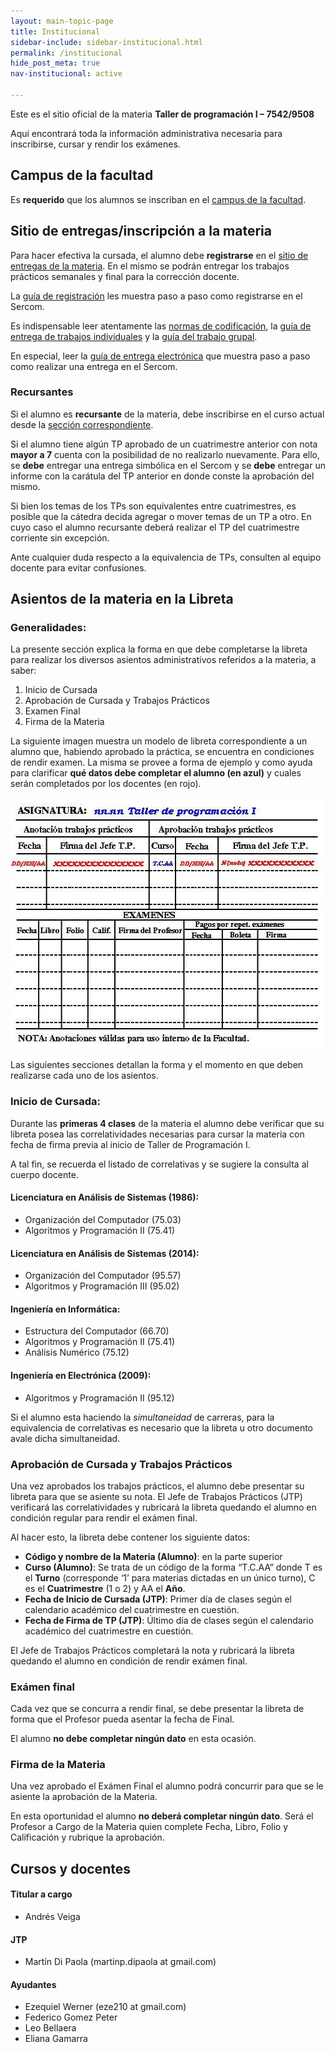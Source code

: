 ```yaml
---
layout: main-topic-page
title: Institucional
sidebar-include: sidebar-institucional.html
permalink: /institucional
hide_post_meta: true
nav-institucional: active

---
```


Este es el sitio oficial de la materia **Taller de programación I – 7542/9508**

Aquí encontrará toda la información administrativa necesaria para inscribirse,
cursar y rendir los exámenes.

## Campus de la facultad

Es **requerido** que los alumnos se inscriban en el
[campus de la facultad](https://campus.fi.uba.ar/course/view.php?id=1921).

## Sitio de entregas/inscripción a la materia

Para hacer efectiva la cursada, el alumno debe **registrarse** en el
<a href="{{ site.sercom_url }}" target="_blank">sitio de entregas de la materia</a>.
En el mismo se podrán entregar los trabajos prácticos semanales y final para
la corrección docente.

La [guía de registración](/inscripcion-sercom) les muestra paso a paso
como registrarse en el Sercom.

Es indispensable leer atentamente las
<a href="/normas-cpplint" target="_self">normas de codificación</a>,
la <a href="/guia-entregas-tp-individual" target="_self">guía de entrega de trabajos individuales</a> y
la <a href="/guia-entregas-tp-final" target="_self">guía del trabajo grupal</a>.

En especial, leer la [guía de entrega electrónica](/guia-electronica)
que muestra paso a paso como realizar una entrega en el Sercom.

### Recursantes

Si el alumno es **recursante** de la materia, debe inscribirse en el
curso actual desde la <a href="{{ site.sercom_url }}" target="_blank">sección correspondiente</a>.

Si el alumno tiene algún TP aprobado de un cuatrimestre anterior con
nota **mayor a 7** cuenta con la posibilidad de no realizarlo nuevamente.
Para ello, se **debe** entregar una entrega simbólica en el Sercom y se
**debe** entregar un informe con la carátula del TP anterior en donde conste
la aprobación del mismo.

Si bien los temas de los TPs son equivalentes entre cuatrimestres,
es posible que la cátedra decida agregar o mover temas de un TP a otro.
En cuyo caso el alumno recursante deberá realizar el TP del
cuatrimestre corriente sin excepción.

Ante cualquier duda respecto a la equivalencia de TPs,
consulten al equipo docente para evitar confusiones.

## Asientos de la materia en la Libreta

### Generalidades:

La presente sección explica la forma en que debe completarse la
libreta para realizar los diversos asientos administrativos referidos a
la materia, a saber:

<ol>
<li>Inicio de Cursada</li>
<li>Aprobación de Cursada y Trabajos Prácticos</li>
<li>Examen Final</li>
<li>Firma de la Materia</li>
</ol>

La siguiente imagen muestra un modelo de libreta correspondiente a un
alumno que, habiendo aprobado la práctica, se encuentra en condiciones
de rendir examen. La misma se provee a forma de ejemplo y como ayuda
para clarificar **qué datos debe completar el alumno (en azul)** y cuales
serán completados por los docentes  (en rojo).

<a href="/assets/2010/08/libreta.jpg"><img title="Inicialización de libreta" src="/assets/2010/08/libreta.jpg" alt="" width="521" height="402"></a>

Las siguientes secciones detallan la forma y el momento en que deben
realizarse cada uno de los asientos.

### Inicio de Cursada:

Durante las **primeras 4 clases** de la materia el alumno debe verificar
que su libreta posea las correlatividades necesarias para cursar la materia
con fecha de firma previa al inicio de Taller de Programación I.

A tal fin, se recuerda el listado de correlativas y se sugiere
la consulta al cuerpo docente.

#### Licenciatura en Análisis de Sistemas (1986):
 - Organización del Computador (75.03)
 - Algoritmos y Programación II (75.41)

#### Licenciatura  en Análisis de Sistemas (2014):
 - Organización del Computador (95.57)
 - Algoritmos y Programación III (95.02)

#### Ingeniería en Informática:
 - Estructura del Computador (66.70)
 - Algoritmos y Programación II (75.41)
 - Análisis Numérico (75.12)

#### Ingeniería en Electrónica (2009):
 - Algoritmos y Programación II (95.12)


Si el alumno esta haciendo la *simultaneidad* de carreras,
para la equivalencia de correlativas es necesario que la libreta u
otro documento avale dicha simultaneidad.

### Aprobación de Cursada y Trabajos Prácticos

Una vez aprobados los trabajos prácticos, el alumno debe presentar su
libreta para que se asiente su nota. El Jefe de Trabajos Prácticos (JTP)
verificará las correlatividades y rubricará la libreta quedando el alumno en
condición regular para rendir el exámen final.

Al hacer esto, la libreta debe contener los siguiente datos:

<ul>
<li><strong>Código y nombre de la Materia (Alumno)</strong>: en la parte superior</li>
<li><strong>Curso (Alumno)</strong>: Se trata de un código de la forma “T.C.AA” donde T es el <strong>Turno</strong> (corresponde ‘1’ para materias dictadas en un único turno), C es el <strong>Cuatrimestre</strong> (1 o 2) y AA el <strong>Año</strong>.</li>
<li><strong>Fecha de Inicio de Cursada (JTP)</strong>: Primer día de clases según el calendario académico del cuatrimestre en cuestión.</li>
<li><strong>Fecha de Firma de TP (JTP)</strong>: Último día de clases según el calendario académico del cuatrimestre en cuestión.</li>
</ul>

El Jefe de Trabajos Prácticos completará la nota y rubricará la
libreta quedando el alumno en condición de rendir exámen final.

### Exámen final

Cada vez que se concurra a rendir final, se debe presentar la libreta
de forma que el Profesor pueda asentar la fecha de Final.

El alumno **no debe completar ningún dato** en esta ocasión.

### Firma de la Materia

Una vez aprobado el Exámen Final el alumno podrá concurrir para que se
le asiente la aprobación de la Materia.

En esta oportunidad el alumno **no deberá completar ningún dato**.
Será el Profesor a Cargo de la Materia quien complete Fecha, Libro, Folio
y Calificación y rubrique la aprobación.

## Cursos y docentes

#### Titular a cargo
 - Andrés Veiga

#### JTP
 - Martín Di Paola (martinp.dipaola at gmail.com)

#### Ayudantes
 - Ezequiel Werner (eze210 at gmail.com)
 - Federico Gomez Peter
 - Leo Bellaera
 - Eliana Gamarra
